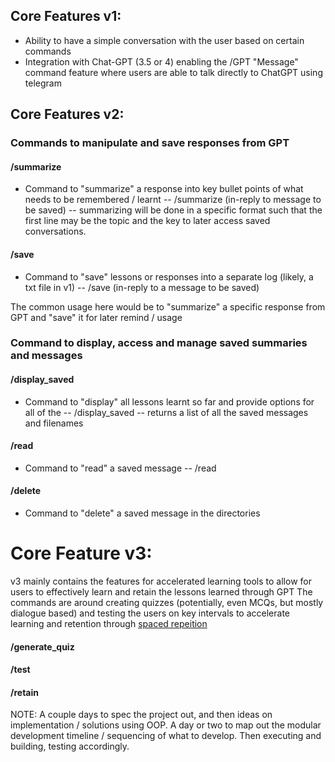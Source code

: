 

## Core Features v1:
- Ability to have a simple conversation with the user based on certain commands
- Integration with Chat-GPT (3.5 or 4) enabling the /GPT "Message" command feature where users are able to talk directly to ChatGPT using telegram

## Core Features v2:
### Commands to manipulate and save responses from GPT

#### /summarize
- Command to "summarize" a response into key bullet points of what needs to be remembered / learnt
-- /summarize (in-reply to message to be saved)
-- summarizing will be done in a specific format such that the first line may be the topic and the key to later access saved conversations.

#### /save
- Command to "save" lessons or responses into a separate log (likely, a txt file in v1)
-- /save (in-reply to a message to be saved)

The common usage here would be to "summarize" a specific response from GPT and "save" it for later remind / usage


### Command to display, access and manage saved summaries and messages
#### /display_saved
- Command to "display" all lessons learnt so far and provide options for all of the 
-- /display_saved
-- returns a list of all the saved messages and filenames


#### /read
- Command to "read" a saved message
-- /read 

#### /delete
- Command to "delete" a saved message in the directories


# Core Feature v3:
v3 mainly contains the features for accelerated learning tools to allow for users to effectively learn and retain the lessons learned through GPT
The commands are around creating quizzes (potentially, even MCQs, but mostly dialogue based) and testing the users on key intervals to accelerate learning and retention through [spaced repeition](https://en.wikipedia.org/wiki/Spaced_repetition)

#### /generate_quiz


#### /test


#### /retain



NOTE:
A couple days to spec the project out, and then ideas on implementation / solutions using OOP.
A day or two to map out the modular development timeline / sequencing of what to develop.
Then executing and building, testing accordingly.
